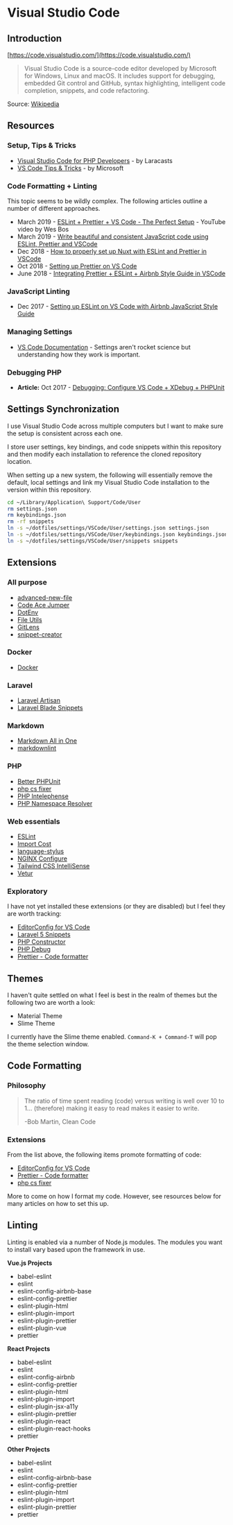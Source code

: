 # Visual Studio Code

## Introduction

[https://code.visualstudio.com/](https://code.visualstudio.com/)

> Visual Studio Code is a source-code editor developed by Microsoft for Windows, Linux and macOS. It includes support for debugging, embedded Git control and GitHub, syntax highlighting, intelligent code completion, snippets, and code refactoring.

Source: [Wikipedia](https://en.wikipedia.org/wiki/Visual_Studio_Code)

## Resources

### Setup, Tips & Tricks

* [Visual Studio Code for PHP Developers](https://laracasts.com/series/visual-studio-code-for-php-developers) - by Laracasts
* [VS Code Tips & Tricks](https://github.com/Microsoft/vscode-docs/blob/master/docs/getstarted/tips-and-tricks.md) - by Microsoft

### Code Formatting + Linting

This topic seems to be wildly complex. The following articles outline a number of different approaches.

* March 2019 - [ESLint + Prettier + VS Code - The Perfect Setup](https://www.youtube.com/watch?v=lHAeK8t94as) - YouTube video by Wes Bos
* March 2019 - [Write beautiful and consistent JavaScript code using ESLint, Prettier and VSCode](https://hackernoon.com/write-beautiful-and-consistent-javascript-code-using-eslint-prettier-and-vscode-760837fdef89)
* Dec 2018 - [How to properly set up Nuxt with ESLint and Prettier in VSCode](https://medium.com/@gogl.alex/how-to-properly-set-up-eslint-with-prettier-for-vue-or-nuxt-in-vscode-e42532099a9c)
* Oct 2018 - [Setting up Prettier on VS Code](https://travishorn.com/setting-up-prettier-on-vs-code-1fd5e5a43523)
* June 2018 - [Integrating Prettier + ESLint + Airbnb Style Guide in VSCode](https://blog.echobind.com/integrating-prettier-eslint-airbnb-style-guide-in-vscode-47f07b5d7d6a)

### JavaScript Linting

* Dec 2017 - [Setting up ESLint on VS Code with Airbnb JavaScript Style Guide](https://travishorn.com/setting-up-eslint-on-vs-code-with-airbnb-javascript-style-guide-6eb78a535ba6)

### Managing Settings

* [VS Code Documentation](https://vscode.readthedocs.io/en/latest/getstarted/settings/) - Settings aren't rocket science but understanding how they work is important.

### Debugging PHP

* **Article:** Oct 2017 - [Debugging: Configure VS Code + XDebug + PHPUnit](https://tighten.co/blog/configure-vscode-to-debug-phpunit-tests-with-xdebug)

## Settings Synchronization

I use Visual Studio Code across multiple computers but I want to make sure the setup is consistent across each one.

I store user settings, key bindings, and code snippets within this repository and then modify each installation to reference the cloned repository location.

When setting up a new system, the following will essentially remove the default, local settings and link my Visual Studio Code installation to the version within this repository.

```bash
cd ~/Library/Application\ Support/Code/User
rm settings.json
rm keybindings.json
rm -rf snippets
ln -s ~/dotfiles/settings/VSCode/User/settings.json settings.json
ln -s ~/dotfiles/settings/VSCode/User/keybindings.json keybindings.json
ln -s ~/dotfiles/settings/VSCode/User/snippets snippets
```

## Extensions

### All purpose

* [advanced-new-file](https://marketplace.visualstudio.com/items?itemName=patbenatar.advanced-new-file)
* [Code Ace Jumper](https://marketplace.visualstudio.com/items?itemName=lucax88x.codeacejumper)
* [DotEnv](https://marketplace.visualstudio.com/items?itemName=mikestead.dotenv)
* [File Utils](https://marketplace.visualstudio.com/items?itemName=sleistner.vscode-fileutils)
* [GitLens](https://marketplace.visualstudio.com/items?itemName=eamodio.gitlens)
* [snippet-creator](https://marketplace.visualstudio.com/items?itemName=nikitakunevich.snippet-creator)

### Docker

* [Docker](https://marketplace.visualstudio.com/items?itemName=ms-azuretools.vscode-docker)

### Laravel

* [Laravel Artisan](https://marketplace.visualstudio.com/items?itemName=ryannaddy.laravel-artisan)
* [Laravel Blade Snippets](https://marketplace.visualstudio.com/items?itemName=onecentlin.laravel-blade)

### Markdown

* [Markdown All in One](https://marketplace.visualstudio.com/items?itemName=yzhang.markdown-all-in-one)
* [markdownlint](https://marketplace.visualstudio.com/items?itemName=DavidAnson.vscode-markdownlint)

### PHP

* [Better PHPUnit](https://marketplace.visualstudio.com/items?itemName=calebporzio.better-phpunit)
* [php cs fixer](https://marketplace.visualstudio.com/items?itemName=junstyle.php-cs-fixer)
* [PHP Intelephense](https://marketplace.visualstudio.com/items?itemName=bmewburn.vscode-intelephense-client)
* [PHP Namespace Resolver](https://marketplace.visualstudio.com/items?itemName=mehedidracula.php-namespace-resolver)

### Web essentials

* [ESLint](https://marketplace.visualstudio.com/items?itemName=dbaeumer.vscode-eslint)
* [Import Cost](https://marketplace.visualstudio.com/items?itemName=wix.vscode-import-cost)
* [language-stylus](https://marketplace.visualstudio.com/items?itemName=sysoev.language-stylus)
* [NGINX Configure](https://marketplace.visualstudio.com/items?itemName=william-voyek.vscode-nginx)
* [Tailwind CSS IntelliSense](https://marketplace.visualstudio.com/items?itemName=bradlc.vscode-tailwindcss)
* [Vetur](https://marketplace.visualstudio.com/items?itemName=octref.vetur)

### Exploratory

I have not yet installed these extensions (or they are disabled) but I feel they are worth tracking:

* [EditorConfig for VS Code](https://marketplace.visualstudio.com/itemdetails?itemName=EditorConfig.EditorConfig)
* [Laravel 5 Snippets](https://marketplace.visualstudio.com/items?itemName=onecentlin.laravel5-snippets)
* [PHP Constructor](https://marketplace.visualstudio.com/items?itemName=MehediDracula.php-constructor)
* [PHP Debug](https://marketplace.visualstudio.com/items?itemName=felixfbecker.php-debug)
* [Prettier - Code formatter](https://marketplace.visualstudio.com/items?itemName=esbenp.prettier-vscode)

## Themes

I haven't quite settled on what I feel is best in the realm of themes but the following two are worth a look:

* Material Theme
* Slime Theme

I currently have the Slime theme enabled. `Command-K + Command-T` will pop the theme selection window.

## Code Formatting

### Philosophy

> The ratio of time spent reading (code) versus writing is well over 10 to 1... (therefore) making it easy to read makes it easier to write.
> 
> -Bob Martin, Clean Code

### Extensions

From the list above, the following items promote formatting of code:

* [EditorConfig for VS Code](https://marketplace.visualstudio.com/itemdetails?itemName=EditorConfig.EditorConfig)
* [Prettier - Code formatter](https://marketplace.visualstudio.com/items?itemName=esbenp.prettier-vscode)
* [php cs fixer](https://marketplace.visualstudio.com/items?itemName=junstyle.php-cs-fixer)

More to come on how I format my code. However, see resources below for many articles on how to set this up.

## Linting

Linting is enabled via a number of Node.js modules. The modules you want to install vary based upon the framework in use.

**Vue.js Projects**

* babel-eslint
* eslint
* eslint-config-airbnb-base
* eslint-config-prettier
* eslint-plugin-html
* eslint-plugin-import
* eslint-plugin-prettier
* eslint-plugin-vue
* prettier

**React Projects**

* babel-eslint
* eslint
* eslint-config-airbnb
* eslint-config-prettier
* eslint-plugin-html
* eslint-plugin-import
* eslint-plugin-jsx-a11y
* eslint-plugin-prettier
* eslint-plugin-react
* eslint-plugin-react-hooks
* prettier

**Other Projects**

* babel-eslint
* eslint
* eslint-config-airbnb-base
* eslint-config-prettier
* eslint-plugin-html
* eslint-plugin-import
* eslint-plugin-prettier
* prettier
